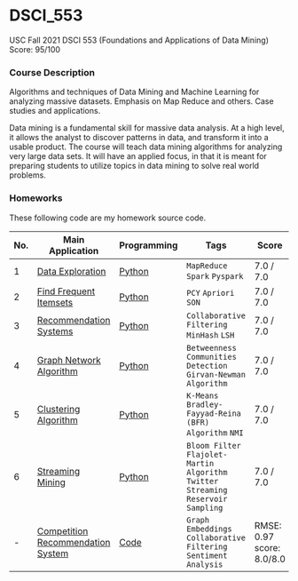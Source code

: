 # DSCI_553
USC Fall 2021 DSCI 553 (Foundations and Applications of Data Mining) Score: 95/100
### Course Description
Algorithms and techniques of Data Mining and Machine Learning for analyzing massive datasets. Emphasis on Map Reduce and others. Case studies and applications.

Data mining is a fundamental skill for massive data analysis. At a high level, it allows the analyst to discover patterns in data, and transform it into a usable product. The course will teach data mining algorithms for analyzing very large data sets. It will have an applied focus, in that it is meant for preparing students to utilize topics in data mining to solve real world problems.

### Homeworks
These following code are my homework source code.

|No.|    Main Application    |Programming|Tags|Score|
|---|------------------------|-----------|----|-----|
|1|[Data Exploration](https://github.com/rbzkaf/Data-Mining-With-Spark/blob/69af2042b37a5714b5f718a32967b1c2c2a784bc/HW1/Assignment1%20-%20Fall%202022.pdf)|[Python](https://github.com/rbzkaf/Data-Mining-With-Spark/blob/69af2042b37a5714b5f718a32967b1c2c2a784bc/HW1)|`MapReduce` `Spark` `Pyspark`|7.0 / 7.0| 
|2|[Find Frequent Itemsets](https://github.com/rbzkaf/Data-Mining-With-Spark/blob/12d4e72151fcb96ece1ad1fcfc91f43d3aba0f57/HW2/Assigment2.pdf)|[Python](https://github.com/rbzkaf/Data-Mining-With-Spark/blob/12d4e72151fcb96ece1ad1fcfc91f43d3aba0f57/HW2/Assigment2.pdf)| `PCY` `Apriori` `SON`|7.0 / 7.0|
|3|[Recommendation Systems](https://github.com/rbzkaf/Data-Mining-With-Spark/blob/41ab33f0cd8a3ba97344a3e2f3b02fb262f1a065/HW3/DSCI553HW3.pdf)|[Python](https://github.com/rbzkaf/Data-Mining-With-Spark/blob/41ab33f0cd8a3ba97344a3e2f3b02fb262f1a065/HW3)|`Collaborative Filtering` `MinHash` `LSH`|7.0 / 7.0|
|4|[Graph Network Algorithm](https://github.com/rbzkaf/Data-Mining-With-Spark/blob/41ab33f0cd8a3ba97344a3e2f3b02fb262f1a065/HW4/DSCI553HW4.pdf)|[Python](https://github.com/rbzkaf/Data-Mining-With-Spark/blob/41ab33f0cd8a3ba97344a3e2f3b02fb262f1a065/HW4)|`Betweenness` `Communities Detection` `Girvan-Newman Algorithm`|7.0 / 7.0|
|5|[Clustering Algorithm](https://github.com/rbzkaf/Data-Mining-With-Spark/blob/41ab33f0cd8a3ba97344a3e2f3b02fb262f1a065/HW5/Assignment5_fall2022.pdf)|[Python](https://github.com/rbzkaf/Data-Mining-With-Spark/blob/41ab33f0cd8a3ba97344a3e2f3b02fb262f1a065/HW5)|`K-Means` `Bradley-Fayyad-Reina (BFR) Algorithm` `NMI`|7.0 / 7.0|
|6|[Streaming Mining](https://github.com/rbzkaf/Data-Mining-With-Spark/blob/41ab33f0cd8a3ba97344a3e2f3b02fb262f1a065/HW6/Assignment%206.pdf)|[Python](https://github.com/rbzkaf/Data-Mining-With-Spark/blob/41ab33f0cd8a3ba97344a3e2f3b02fb262f1a065/HW6)|`Bloom Filter` `Flajolet-Martin Algorithm` `Twitter Streaming` `Reservoir Sampling`|7.0 / 7.0|
|-|[Competition Recommendation System](https://github.com/rbzkaf/Data-Mining-With-Spark/blob/41ab33f0cd8a3ba97344a3e2f3b02fb262f1a065/Competition/DSCI553Competition.pdf)|[Code](https://github.com/rbzkaf/Data-Mining-With-Spark/blob/41ab33f0cd8a3ba97344a3e2f3b02fb262f1a065/Competition/DSCI553Competition.pdf)|`Graph Embeddings` `Collaborative Filtering` `Sentiment Analysis`|RMSE: 0.97 score: 8.0/8.0|
